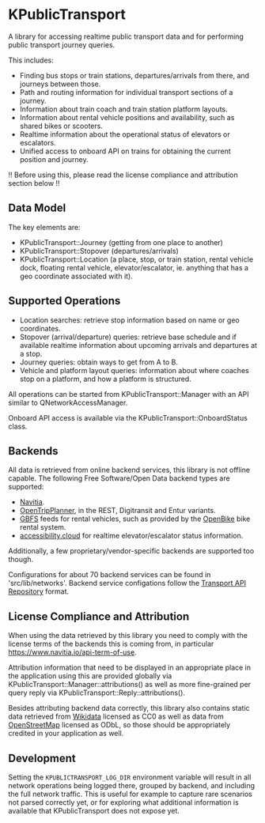 # KPublicTransport

A library for accessing realtime public transport data and for performing
public transport journey queries.

This includes:
* Finding bus stops or train stations, departures/arrivals from there, and journeys between those.
* Path and routing information for individual transport sections of a journey.
* Information about train coach and train station platform layouts.
* Information about rental vehicle positions and availability, such as shared bikes or scooters.
* Realtime information about the operational status of elevators or escalators.
* Unified access to onboard API on trains for obtaining the current position and journey.

!! Before using this, please read the license compliance and attribution section below !!

## Data Model

The key elements are:

* KPublicTransport::Journey (getting from one place to another)
* KPublicTransport::Stopover (departures/arrivals)
* KPublicTransport::Location (a place, stop, or train station, rental vehicle dock, floating rental vehicle, elevator/escalator,
ie. anything that has a geo coordinate associated with it).

## Supported Operations

* Location searches: retrieve stop information based on name or geo coordinates.
* Stopover (arrival/departure) queries: retrieve base schedule and if available realtime information
  about upcoming arrivals and departures at a stop.
* Journey queries: obtain ways to get from A to B.
* Vehicle and platform layout queries: information about where coaches stop on a platform,
and how a platform is structured.

All operations can be started from KPublicTransport::Manager with an API similar to
QNetworkAccessManager.

Onboard API access is available via the KPublicTransport::OnboardStatus class.

## Backends

All data is retrieved from online backend services, this library is not offline capable.
The following Free Software/Open Data backend types are supported:
* [Navitia](https://navitia.io).
* [OpenTripPlanner](http://opentripplanner.org), in the REST, Digitransit and Entur variants.
* [GBFS](https://github.com/NABSA/gbfs/) feeds for rental vehicles, such as provided by
the [OpenBike](https://github.com/stadtulm/OpenBike/) bike rental system.
* [accessibility.cloud](https://accessibility.cloud/) for realtime elevator/escalator status information.

Additionally, a few proprietary/vendor-specific backends are supported too though.

Configurations for about 70 backend services can be found in 'src/lib/networks'.
Backend service configations follow the [Transport API Repository](https://github.com/public-transport/transport-apis/)
format.

## License Compliance and Attribution

When using the data retrieved by this library you need to comply with the license
terms of the backends this is coming from, in particular https://www.navitia.io/api-term-of-use.

Attribution information that need to be displayed in an appropriate place in the
application using this are provided globally via KPublicTransport::Manager::attributions()
as well as more fine-grained per query reply via KPublicTransport::Reply::attributions().

Besides attributing backend data correctly, this library also contains static data
retrieved from [Wikidata](https://wikidata.org) licensed as CC0 as well as data
from [OpenStreetMap](https://openstreetmap.org) licensed as ODbL, so those should
be appropriately credited in your application as well.

## Development

Setting the `KPUBLICTRANSPORT_LOG_DIR` environment variable will result in all network operations
being logged there, grouped by backend, and including the full network traffic. This is useful for
example to capture rare scenarios not parsed correctly yet, or for exploring what additional information
is available that KPublicTransport does not expose yet.
